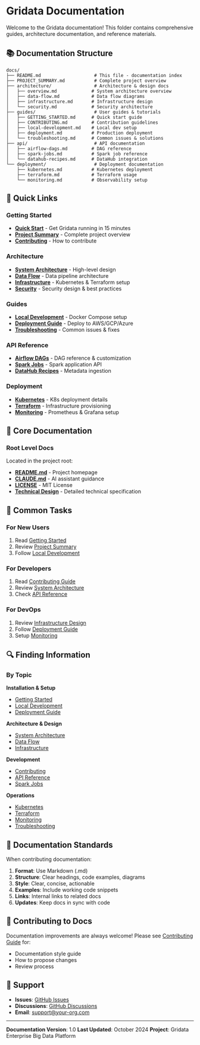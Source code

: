 # Gridata Documentation

Welcome to the Gridata documentation! This folder contains comprehensive guides, architecture documentation, and reference materials.

## 📚 Documentation Structure

```
docs/
├── README.md                    # This file - documentation index
├── PROJECT_SUMMARY.md           # Complete project overview
├── architecture/                # Architecture & design docs
│   ├── overview.md             # System architecture overview
│   ├── data-flow.md            # Data flow diagrams
│   ├── infrastructure.md       # Infrastructure design
│   └── security.md             # Security architecture
├── guides/                      # User guides & tutorials
│   ├── GETTING_STARTED.md      # Quick start guide
│   ├── CONTRIBUTING.md         # Contribution guidelines
│   ├── local-development.md    # Local dev setup
│   ├── deployment.md           # Production deployment
│   └── troubleshooting.md      # Common issues & solutions
├── api/                         # API documentation
│   ├── airflow-dags.md         # DAG reference
│   ├── spark-jobs.md           # Spark job reference
│   └── datahub-recipes.md      # DataHub integration
└── deployment/                  # Deployment documentation
    ├── kubernetes.md           # Kubernetes deployment
    ├── terraform.md            # Terraform usage
    └── monitoring.md           # Observability setup
```

## 🚀 Quick Links

### Getting Started
- **[Quick Start](guides/GETTING_STARTED.md)** - Get Gridata running in 15 minutes
- **[Project Summary](PROJECT_SUMMARY.md)** - Complete project overview
- **[Contributing](guides/CONTRIBUTING.md)** - How to contribute

### Architecture
- **[System Architecture](architecture/overview.md)** - High-level design
- **[Data Flow](architecture/data-flow.md)** - Data pipeline architecture
- **[Infrastructure](architecture/infrastructure.md)** - Kubernetes & Terraform setup
- **[Security](architecture/security.md)** - Security design & best practices

### Guides
- **[Local Development](guides/local-development.md)** - Docker Compose setup
- **[Deployment Guide](guides/deployment.md)** - Deploy to AWS/GCP/Azure
- **[Troubleshooting](guides/troubleshooting.md)** - Common issues & fixes

### API Reference
- **[Airflow DAGs](api/airflow-dags.md)** - DAG reference & customization
- **[Spark Jobs](api/spark-jobs.md)** - Spark application API
- **[DataHub Recipes](api/datahub-recipes.md)** - Metadata ingestion

### Deployment
- **[Kubernetes](deployment/kubernetes.md)** - K8s deployment details
- **[Terraform](deployment/terraform.md)** - Infrastructure provisioning
- **[Monitoring](deployment/monitoring.md)** - Prometheus & Grafana setup

## 📖 Core Documentation

### Root Level Docs
Located in the project root:
- **[README.md](../README.md)** - Project homepage
- **[CLAUDE.md](../CLAUDE.md)** - AI assistant guidance
- **[LICENSE](../LICENSE)** - MIT License
- **[Technical Design](../technical_design_spark_big_data_platform_terraform_vault_min_io_iceberg_airflow.md)** - Detailed technical specification

## 🎯 Common Tasks

### For New Users
1. Read [Getting Started](guides/GETTING_STARTED.md)
2. Review [Project Summary](PROJECT_SUMMARY.md)
3. Follow [Local Development](guides/local-development.md)

### For Developers
1. Read [Contributing Guide](guides/CONTRIBUTING.md)
2. Review [System Architecture](architecture/overview.md)
3. Check [API Reference](api/airflow-dags.md)

### For DevOps
1. Review [Infrastructure Design](architecture/infrastructure.md)
2. Follow [Deployment Guide](guides/deployment.md)
3. Setup [Monitoring](deployment/monitoring.md)

## 🔍 Finding Information

### By Topic

**Installation & Setup**
- [Getting Started](guides/GETTING_STARTED.md)
- [Local Development](guides/local-development.md)
- [Deployment Guide](guides/deployment.md)

**Architecture & Design**
- [System Architecture](architecture/overview.md)
- [Data Flow](architecture/data-flow.md)
- [Infrastructure](architecture/infrastructure.md)

**Development**
- [Contributing](guides/CONTRIBUTING.md)
- [API Reference](api/airflow-dags.md)
- [Spark Jobs](api/spark-jobs.md)

**Operations**
- [Kubernetes](deployment/kubernetes.md)
- [Terraform](deployment/terraform.md)
- [Monitoring](deployment/monitoring.md)
- [Troubleshooting](guides/troubleshooting.md)

## 📝 Documentation Standards

When contributing documentation:

1. **Format**: Use Markdown (.md)
2. **Structure**: Clear headings, code examples, diagrams
3. **Style**: Clear, concise, actionable
4. **Examples**: Include working code snippets
5. **Links**: Internal links to related docs
6. **Updates**: Keep docs in sync with code

## 🤝 Contributing to Docs

Documentation improvements are always welcome! Please see [Contributing Guide](guides/CONTRIBUTING.md) for:
- Documentation style guide
- How to propose changes
- Review process

## 📧 Support

- **Issues**: [GitHub Issues](https://github.com/your-org/gridata/issues)
- **Discussions**: [GitHub Discussions](https://github.com/your-org/gridata/discussions)
- **Email**: support@your-org.com

---

**Documentation Version**: 1.0
**Last Updated**: October 2024
**Project**: Gridata Enterprise Big Data Platform
